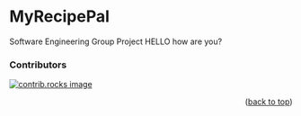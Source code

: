 # MyRecipePal
Software Engineering Group Project
HELLO
how are you?
### Contributors

<a href="https://github.com/skourde/MyRecipePal/graphs/contributors">
  <img src="https://contrib.rocks/image?repo=skourde/MyRecipePal" alt="contrib.rocks image" />
</a>

<p align="right">(<a href="#readme-top">back to top</a>)</p>
